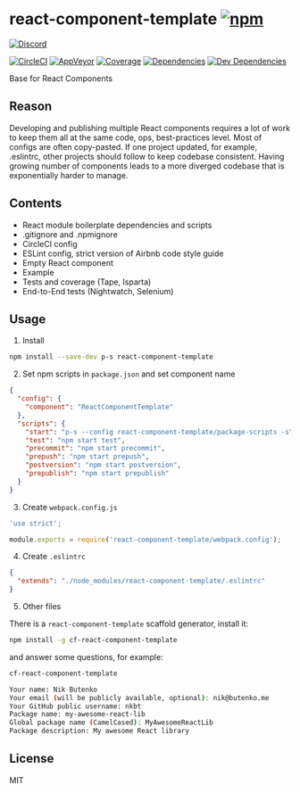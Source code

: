 # react-component-template [![npm](https://img.shields.io/npm/v/react-component-template.svg?style=flat-square)](https://www.npmjs.com/package/react-component-template)

[![Discord](https://img.shields.io/badge/chat-discord-blue.svg?style=flat-square)](https://discord.gg/013tGW1IMcW6Vd1o7)

[![CircleCI](https://img.shields.io/circleci/project/nkbt/react-component-template.svg?style=flat-square&label=nix-build)](https://circleci.com/gh/nkbt/react-component-template)
[![AppVeyor](https://img.shields.io/appveyor/ci/nkbt/react-component-template.svg?style=flat-square&label=win-build)](https://ci.appveyor.com/project/nkbt/react-component-template)
[![Coverage](https://img.shields.io/codecov/c/github/nkbt/react-component-template.svg?style=flat-square)](https://codecov.io/github/nkbt/react-component-template?branch=master)
[![Dependencies](https://img.shields.io/david/nkbt/react-component-template.svg?style=flat-square)](https://david-dm.org/nkbt/react-component-template)
[![Dev Dependencies](https://img.shields.io/david/dev/nkbt/react-component-template.svg?style=flat-square)](https://david-dm.org/nkbt/react-component-template#info=devDependencies)

Base for React Components

## Reason

Developing and publishing multiple React components requires a lot of work to keep them all at the same code, ops, best-practices level. Most of configs are often copy-pasted. If one project updated, for example, .eslintrc, other projects should follow to keep codebase consistent. Having growing number of components leads to a more diverged codebase that is exponentially harder to manage.


## Contents

- React module boilerplate dependencies and scripts
- .gitignore and .npmignore
- CircleCI config
- ESLint config, strict version of Airbnb code style guide
- Empty React component
- Example
- Tests and coverage (Tape, Isparta)
- End-to-End tests (Nightwatch, Selenium)


## Usage

1. Install

  ```sh
  npm install --save-dev p-s react-component-template
  ```

2. Set npm scripts in `package.json` and set component name

  ```json
  {
    "config": {
      "component": "ReactComponentTemplate"
    },
    "scripts": {
      "start": "p-s --config react-component-template/package-scripts -s",
      "test": "npm start test",
      "precommit": "npm start precommit",
      "prepush": "npm start prepush",
      "postversion": "npm start postversion",
      "prepublish": "npm start prepublish"
    }
  }
  ```

3. Create `webpack.config.js`

  ```js
  'use strict';

  module.exports = require('react-component-template/webpack.config');
  ```

4. Create `.eslintrc`

  ```json
  {
    "extends": "./node_modules/react-component-template/.eslintrc"
  }
  ```

5. Other files

  There is a `react-component-template` scaffold generator, install it:
  ```sh
  npm install -g cf-react-component-template
  ```
  and answer some questions, for example:
  ```sh
  cf-react-component-template

  Your name: Nik Butenko
  Your email (will be publicly available, optional): nik@butenko.me
  Your GitHub public username: nkbt
  Package name: my-awesome-react-lib
  Global package name (CamelCased): MyAwesomeReactLib
  Package description: My awesome React library
  ```

## License

MIT
